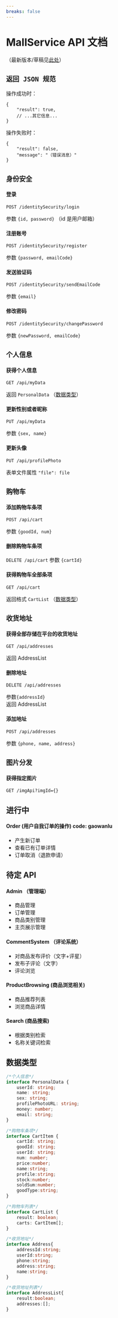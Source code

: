 ```yaml
---
breaks: false
---
```


# MallService API 文档

（最新版本/草稿见[此处](https://md.yuuza.net/8db-waSeSdW1NnyYmYZeYw)）

## `返回 JSON 规范`

操作成功时：

```jsonc
{
    "result": true,
    // ...其它信息...
}
```

操作失败时：


```jsonc
{
    "result": false,
    "message": "（错误消息）"
}
```



## `身份安全`

#### 登录
`POST /identitySecurity/login`

参数 `{id, password}` （id 是用户邮箱）



#### 注册账号
`POST /identitySecurity/register`

参数 `{password, emailCode}`



#### 发送验证码
`POST /identitySecurity/sendEmailCode`

参数 `{email}`



#### 修改密码
`POST /identitySecurity/changePassword`

参数 `{newPassword, emailCode}`



## `个人信息`

#### 获得个人信息
`GET /api/myData`

返回 `PersonalData` （[数据类型](#数据类型)）



#### 更新性别或者昵称
`PUT /api/myData`

参数 `{sex, name}`



#### 更新头像
`PUT /api/profilePhoto`

表单文件属性 `"file": file`



## `购物车`

#### 添加购物车条项 

`POST /api/cart`

参数 `{goodId, num}`



#### 删除购物车条项
`DELETE /api/cart`
参数 `{cartId}`

#### 获得购物车全部条项
`GET /api/cart`

返回格式 `CartList` （[数据类型](#数据类型)）





## `收货地址`

#### 获得全部存储在平台的收货地址
`GET /api/addresses`  

返回 AddressList  



#### 删除地址
`DELETE /api/addresses`  

参数`{addressId}`  
返回 AddressList



#### 添加地址 
`POST /api/addresses`  

参数 `{phone, name, address}` 


## `图片分发`  

#### 获得指定图片  
`GET /imgApi?imgId={}` 



## 进行中 
#### Order  (用户自我订单的操作) code: gaowanlu 
* 产生新订单
* 查看已有订单详情
* 订单取消（退款申请）


## 待定 API 

#### Admin  （管理端）
* 商品管理 
* 订单管理 
* 商品类别管理  
* 主页展示管理 
#### CommentSystem   （评论系统） 
* 对商品发布评价（文字+评星） 
* 发布子评论（文字） 
* 评论浏览

#### ProductBrowsing   (商品浏览相关)
* 商品推荐列表   
* 浏览商品详情
#### Search (商品搜索)
* 根据类别检索   
* 名称关键词检索
## 数据类型

```typescript 
/*个人信息*/
interface PersonalData {
    userId: string;
    name: string;
    sex: string;
    profilePhotoURL: string;
    money: number;
    email: string;
}

/*购物车条项*/
interface CartItem {
    cartId: string;
    goodId: string;
    userId: string;
    num: number;
    price:number;
    name:string;
    profile:string;
    stock:number;
    soldSum:number;
    goodType:string;
}

/*购物车列表*/
interface CartList {
    result: boolean;
    carts: CartItem[];
}

/*收货地址*/
interface Address{
    addressId:string;
    userId:string;
    phone:string;
    address:string;
    name:string;
}

/*收货地址列表*/
interface AddressList{
    result:boolean;
    addresses:[];
}



```